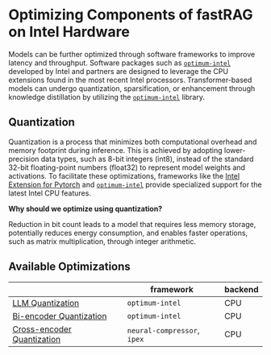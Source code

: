 # Optimizing Components of fastRAG on Intel Hardware

Models can be further optimized through software frameworks to improve latency and throughput. Software packages such as [`optimum-intel`](https://github.com/huggingface/optimum-intel) developed by Intel and partners are designed to leverage the CPU extensions found in the most recent Intel processors.
Transformer-based models can undergo quantization, sparsification, or enhancement through knowledge distillation by utilizing the [`optimum-intel`](https://github.com/huggingface/optimum-intel) library.

## Quantization

Quantization is a process that minimizes both computational overhead and memory footprint during inference. This is achieved by adopting lower-precision data types, such as 8-bit integers (int8), instead of the standard 32-bit floating-point numbers (float32) to represent model weights and activations. To facilitate these optimizations, frameworks like the [Intel Extension for Pytorch](https://github.com/intel/intel-extension-for-pytorch) and [`optimum-intel`](https://github.com/huggingface/optimum-intel) provide specialized support for the latest Intel CPU features.

**Why should we optimize using quantization?**

Reduction in bit count leads to a model that requires less memory storage, potentially reduces energy consumption, and enables faster operations, such as matrix multiplication, through integer arithmetic.

## Available Optimizations

|                                                                     | framework                   | backend |
|---------------------------------------------------------------------|-----------------------------|---------|
| [LLM Quantization](LLM-quantization.md)                             | `optimum-intel`             | CPU     |
| [Bi-encoder Quantization](embedders/README.md)                      | `optimum-intel`             | CPU     |
| [Cross-encoder Quantization](reranker_quantization/quantization.md) | `neural-compressor`, `ipex` | CPU     |
